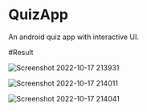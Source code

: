 # QuizApp
An android quiz app with interactive UI.

#Result



![Screenshot 2022-10-17 213931](https://user-images.githubusercontent.com/69362364/196228949-a8e1e2c5-827c-4e93-8068-27a67a0563e9.jpg)

![Screenshot 2022-10-17 214011](https://user-images.githubusercontent.com/69362364/196228963-50007735-ee36-4262-bf5c-0ac8898f4063.jpg)

![Screenshot 2022-10-17 214041](https://user-images.githubusercontent.com/69362364/196228971-539d63fd-3d1e-4d58-a4bc-5cdc0281de50.jpg)
